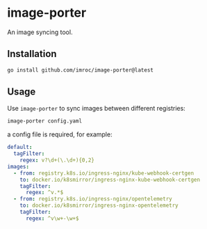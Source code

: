 # image-porter

An image syncing tool.

## Installation

```bash
go install github.com/imroc/image-porter@latest
```

## Usage

Use `image-porter` to sync images between different registries:

```bash
image-porter config.yaml
```

a config file is required, for example:

```yaml
default:
  tagFilter:
    regex: v?\d+(\.\d+){0,2}
images:
  - from: registry.k8s.io/ingress-nginx/kube-webhook-certgen
    to: docker.io/k8smirror/ingress-nginx-kube-webhook-certgen
    tagFilter:
      regex: ^v.*$
  - from: registry.k8s.io/ingress-nginx/opentelemetry
    to: docker.io/k8smirror/ingress-nginx-opentelemetry
    tagFilter:
      regex: ^v\w+-\w+$
```
